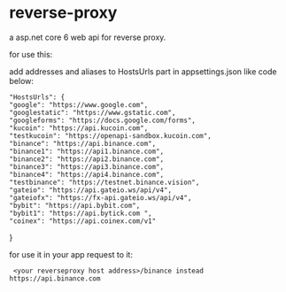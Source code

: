 # reverse-proxy
a asp.net core 6 web api for reverse proxy.

for use this:

 add addresses and aliases to HostsUrls part in appsettings.json like code below:

    "HostsUrls": {
    "google": "https://www.google.com",
    "googlestatic": "https://www.gstatic.com",
    "googleforms": "https://docs.google.com/forms",
    "kucoin": "https://api.kucoin.com",
    "testkucoin": "https://openapi-sandbox.kucoin.com",
    "binance": "https://api.binance.com",
    "binance1": "https://api1.binance.com",
    "binance2": "https://api2.binance.com",
    "binance3": "https://api3.binance.com",
    "binance4": "https://api4.binance.com",
    "testbinance": "https://testnet.binance.vision",
    "gateio": "https://api.gateio.ws/api/v4",
    "gateiofx": "https://fx-api.gateio.ws/api/v4",
    "bybit": "https://api.bybit.com",
    "bybit1": "https://api.bytick.com ",
    "coinex": "https://api.coinex.com/v1"
  }

for use it in your app request to it:
  
     <your reverseproxy host address>/binance instead https://api.binance.com